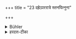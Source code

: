 +++
title = "23 दह्रेऽपररात्रे स्तनयित्नुना"

+++

<details><summary>Bühler</summary>

24. If it thunders in the second part of the third watch of the night, (he shall not study during the following day or evening).
</details>

<details><summary>हरदत्त-टीका</summary>

## सूत्रम्
दह्रेऽपररात्रे स्तनयित्नुना ॥ २३ ॥  
### टिप्पनी
रात्रेस् तृतीयो भागः सर्वो ऽपररात्रः। तस्य त्रेधा विभक्तस्याद्योंऽशो महारात्रः। अन्त्यो दह्रः । तस्मिन् दह्रेऽपररात्रे स्तनयित्नुना निमित्तेन सप्रदोषमहरनध्यायः ॥ २३ ॥
</details>
